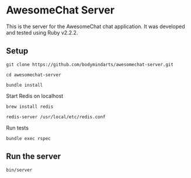# AwesomeChat Server
This is the server for the AwesomeChat chat application. It was developed and tested using Ruby v2.2.2.

## Setup
`git clone https://github.com/bodymindarts/awesomechat-server.git`

`cd awesomechat-server`

`bundle install`

Start Redis on localhost

`brew install redis`

`redis-server /usr/local/etc/redis.conf`

Run tests

`bundle exec rspec`

## Run the server
`bin/server`
